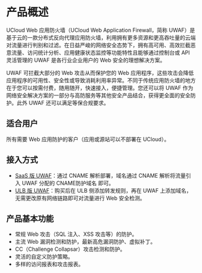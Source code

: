 # 产品概述

UCloud Web 应用防火墙（UCloud Web Application Firewall，简称 UWAF）是基于云的一款分布式反向代理应用防火墙，利用拥有更多资源和更高吞吐量的云端对流量进行判别和过滤。在日益严峻的网络安全态势下，拥有高可用、高效拦截恶意流量、访问统计分析、应用健康状态监控等功能特性且能够通过控制台或 API 灵活管理的 UWAF 是各行业企业用户的 Web 安全的理想解决方案。

UWAF 可拦截大部分的 Web 攻击从而保护您的 Web 应用程序，这些攻击会降低应用程序的可用性、安全性或导致消耗利用率异常。不同于传统应用防火墙的地方在于您可以按需付费，随用随开，快速接入，便捷管理。您还可以将 UWAF 作为网络安全解决方案的一部分与高防服务等其他安全产品结合，获得更全面的安全防护。此外 UWAF 还可以满足等保合规要求。

## 适合用户

所有需要 Web 应用防护的客户（应用或源站可以不部署在 UCloud）。

## 接入方式

- [SaaS 版 UWAF](/uewaf/use/Access_UWAF)：通过 CNAME 解析部署，域名通过 CNAME 解析将流量引入 UWAF 分配的 CNAME防护域名 即可。
- [ULB 版 UWAF](/uewaf/use/ULB_with_UWAF)：购买后在 ULB 侧添加转发规则，再在 UWAF 上添加域名，无需更改原有网络链路即可对流量进行 Web 安全检测。

## 产品基本功能

- 常规 Web 攻击（SQL 注入、XSS 攻击等）的防护。
- 主流 Web 漏洞检测和防护，最新高危漏洞防护、虚拟补丁。
- CC（Challenge Collapsar）攻击检测和防护。
- 灵活的自定义防护策略。
- 多样的访问报表和攻击报表。
